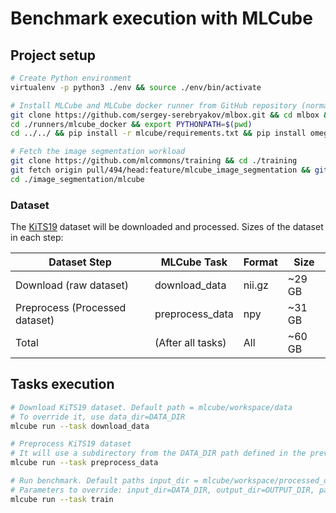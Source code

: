 # Benchmark execution with MLCube

## Project setup

```Bash
# Create Python environment 
virtualenv -p python3 ./env && source ./env/bin/activate

# Install MLCube and MLCube docker runner from GitHub repository (normally, users will just run `pip install mlcube mlcube_docker`)
git clone https://github.com/sergey-serebryakov/mlbox.git && cd mlbox && git checkout feature/configV2
cd ./runners/mlcube_docker && export PYTHONPATH=$(pwd)
cd ../../ && pip install -r mlcube/requirements.txt && pip install omegaconf && cd ../

# Fetch the image segmentation workload
git clone https://github.com/mlcommons/training && cd ./training
git fetch origin pull/494/head:feature/mlcube_image_segmentation && git checkout feature/mlcube_image_segmentation
cd ./image_segmentation/mlcube
```

### Dataset

The [KiTS19](https://kits19.grand-challenge.org/data/) dataset will be downloaded and processed. Sizes of the dataset in each step:

| Dataset Step                   | MLCube Task       | Format     | Size    |
|--------------------------------|-------------------|------------|---------|
| Download (raw dataset)         | download_data     | nii.gz     | ~29 GB  |
| Preprocess (Processed dataset) | preprocess_data   | npy        | ~31 GB |
| Total                          | (After all tasks) | All        | ~60 GB |

## Tasks execution

```bash
# Download KiTS19 dataset. Default path = mlcube/workspace/data
# To override it, use data_dir=DATA_DIR
mlcube run --task download_data

# Preprocess KiTS19 dataset
# It will use a subdirectory from the DATA_DIR path defined in the previous step
mlcube run --task preprocess_data

# Run benchmark. Default paths input_dir = mlcube/workspace/processed_data
# Parameters to override: input_dir=DATA_DIR, output_dir=OUTPUT_DIR, parameters_file=PATH_TO_TRAINING_PARAMS
mlcube run --task train
```
